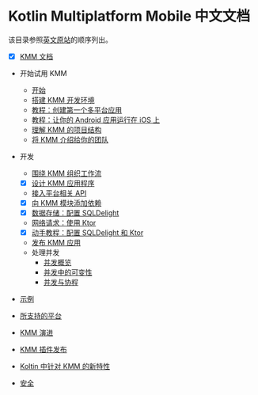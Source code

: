 # Kotlin Multiplatform Mobile 中文文档

该目录参照[英文原站](https://kotlinlang.org/docs/mobile/home.html)的顺序列出。

- [x] [KMM 文档](./topics-zh-CN/home.md)
- 开始试用 KMM
    - [开始](./topics-zh-CN/getting-started.md)
    - [搭建 KMM 开发环境](./topics-zh-CN/setup.md)
    - [教程：创建第一个多平台应用](./topics-zh-CN/create-first-app.md)
    - [教程：让你的 Android 应用运行在 iOS 上](./topics-zh-CN/integrate-in-existing-app.md)
    - [理解 KMM 的项目结构](./topics-zh-CN/discover-kmm-project.md)
    - [将 KMM 介绍给你的团队](./topics-zh-CN/introduce-your-team-to-kmm.md)
- 开发
    - [围绕 KMM 组织工作流](./topics-zh-CN/organize-process-around-kmm.md)
    - [x] [设计 KMM 应用程序](./topics-zh-CN/architect-kmm-app.md)
    - [接入平台相关 API](./topics-zh-CN/connect-to-platform-specific-apis.md)
    - [x] [向 KMM 模块添加依赖](./topics-zh-CN/add-dependencies.md)
    - [x] [数据存储：配置 SQLDelight](./topics-zh-CN/configure-sqldelight-for-data-storage.md)
    - [网络请求：使用 Ktor](./topics-zh-CN/use-ktor-for-networking.md)
    - [x] [动手教程：配置 SQLDelight 和 Ktor](./topics-zh-CN/complete-networking-data-storage-hands-on.md)
    - [发布 KMM 应用](./topics-zh-CN/publish-kmm-apps.md)
    - 处理并发
        - [并发概览](./topics-zh-CN/concurrency-overview.md)
        - [并发中的可变性](./topics-zh-CN/concurrent-mutability.md)
        - [并发与协程](./topics-zh-CN/concurrency-and-coroutines.md)

- [示例](./topics-zh-CN/samples.md)
- [所支持的平台](./topics-zh-CN/supported-platforms.md)
- [KMM 演进](./topics-zh-CN/kmm-evolution.md)
- [KMM 插件发布](./topics-zh-CN/kmm-plugin-releases.md)
- [Koltin 中针对 KMM 的新特性](./topics-zh-CN/whats-new-in-kotlin-for-kmm.md)
- [安全](./topics-zh-CN/security.md)
